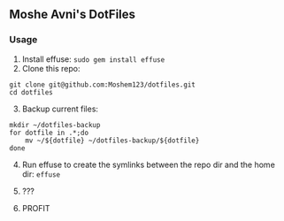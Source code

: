 ## Moshe Avni's DotFiles

### Usage
1. Install effuse: `sudo gem install effuse`
2. Clone this repo:

```
git clone git@github.com:Moshem123/dotfiles.git
cd dotfiles
```

3. Backup current files:

```
mkdir ~/dotfiles-backup
for dotfile in .*;do
	mv ~/${dotfile} ~/dotfiles-backup/${dotfile}
done
```
4. Run effuse to create the symlinks between the repo dir and the home dir: `effuse`

5. ???

6. PROFIT
